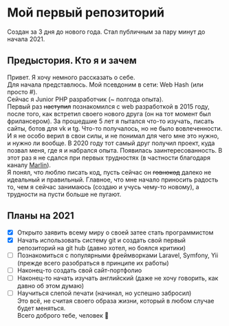 # Мой первый репозиторий
Создан за 3 дня до нового года. Стал публичным за пару минут до начала 2021.

## Предыстория. Кто я и зачем
Привет. Я хочу немного рассказать о себе.   
Для начала представлюсь. Мой псевдоним в сети: Web Hash (или просто #).  
Сейчас я Junior PHP разработчик (~ полгода опыта).    
Первый раз ~~наступил~~ познакомился с web разработкой в 2015 году, после того, как встретил своего нового друга (он на тот момент был фрилансером). За прошедшие 5 лет я пытался что-то изучать, писать сайты, ботов для vk и tg. Что-то получалось, но не было вовлеченности. И я не особо верил в свои силы, и не понимал для чего мне это нужно, и нужно ли вообще. В 2020 году тот самый друг получил проект, куда позвал меня, где я и набрался опыта. Появилась заинтересованность. В этот раз я не сдался при первых трудностях (в частности благодаря каналу [Marlin](https://www.youtube.com/user/ToBeCloser007)).    
Я понял, что люблю писать код, пусть сейчас он ~~говнокод~~ далеко не идеальный и правильный. Главное, что мне начало приносить радость то, чем я сейчас занимаюсь (создаю и учусь чему-то новому), а трудности на пусти больше не пугают.

## Планы на 2021
- [X] Открыто заявить всему миру о своей затее стать программистом    
- [X] Начать использовать систему git и создать свой первый репозиторий на git hub (давно хотел, но боялся критики)   
- [ ] Познакомиться с популярными фреймворками Laravel, Symfony, Yii (прежде всего разобраться в принципе их работы)    
- [ ] Наконец-то создать свой сайт-портфолио    
- [ ] Наконец-то начать изучать английский (даже не хочу говорить, как давно об этом думаю)    
- [ ] Научиться слепой печати (начинал, но успешно забросил)    
Это всё, не считая своего образа жизни, который в любом случае будет меняться.    
Всего доброго тебе, человек 🖤
